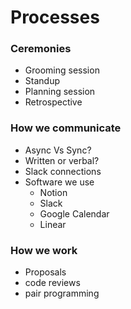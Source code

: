 # Processes

### Ceremonies

* Grooming session
* Standup
* Planning session
* Retrospective

### How we communicate

* Async Vs Sync?&#x20;
* Written or verbal?
* Slack connections
* Software we use
  * Notion
  * Slack
  * Google Calendar
  * Linear

### How we work

* Proposals
* code reviews
* pair programming
